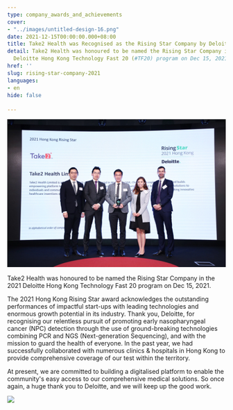 ```yaml
---
type: company_awards_and_achievements
cover:
- "../images/untitled-design-16.png"
date: 2021-12-15T00:00:00.000+08:00
title: Take2 Health was Recognised as the Rising Star Company by Deloitte Hong Kong
detail: Take2 Health was honoured to be named the Rising Star Company in the 2021
  Deloitte Hong Kong Technology Fast 20 (#TF20) program on Dec 15, 2021.
href: ''
slug: rising-star-company-2021
languages:
- en
hide: false

---
```

![](../images/untitled-design-19.png)

Take2 Health was honoured to be named the Rising Star Company in the 2021 Deloitte Hong Kong Technology Fast 20 program on Dec 15, 2021.

The 2021 Hong Kong Rising Star award acknowledges the outstanding performances of impactful start-ups with leading technologies and enormous growth potential in its industry. Thank you, Deloitte, for recognising our relentless pursuit of promoting early nasopharyngeal cancer (NPC) detection through the use of ground-breaking technologies combining PCR and NGS (Next-generation Sequencing), and with the mission to guard the health of everyone. In the past year, we had successfully collaborated with numerous clinics & hospitals in Hong Kong to provide comprehensive coverage of our test within the territory.

At present, we are committed to building a digitalised platform to enable the community's easy access to our comprehensive medical solutions. So once again, a huge thank you to Deloitte, and we will keep up the good work.

![](../images/untitled-design-17.png)